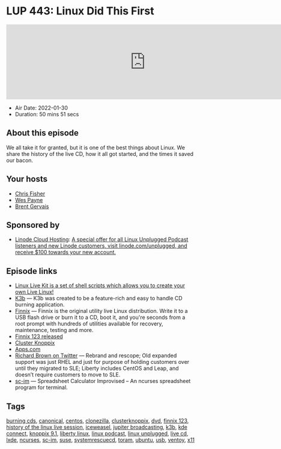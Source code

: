 # LUP 443: Linux Did This First

<iframe src="https://player.fireside.fm/v2/RUkczH-V+sEJ4G127?theme=dark" width="740" height="200" frameborder="0" scrolling="no"></iframe>

* Air Date: 2022-01-30
* Duration: 50 mins 51 secs

## About this episode

We all take it for granted, but it is one of the best things about Linux. We share the history of the live CD, how it all got started, and the times it saved our bacon.

## Your hosts
* [Chris Fisher](https://linuxunplugged.com/hosts/chrislas)
* [Wes Payne](https://linuxunplugged.com/hosts/wes)
* [Brent Gervais](https://linuxunplugged.com/hosts/brent)

## Sponsored by

  * [Linode Cloud Hosting](https://linode.com/unplugged): [A special offer for all Linux Unplugged Podcast listeners and new Linode customers, visit linode.com/unplugged, and receive $100 towards your new account. ](https://linode.com/unplugged)



## Episode links

  * [Linux Live Kit is a set of shell scripts which allows you to create your own Live Linux!](https://www.linux-live.org/ "Linux Live Kit is a set of shell scripts which allows you to create your own Live Linux!")
  * [K3b](https://apps.kde.org/k3b/ "K3b") — K3b was created to be a feature-rich and easy to handle CD burning application.
  * [Finnix](https://www.finnix.org/ "Finnix") — Finnix is the original utility live Linux distribution. Write it to a USB flash drive or burn it to a CD, boot it, and you're seconds from a root prompt with hundreds of utilities available for recovery, maintenance, testing and more.
  * [Finnix 123 released](https://blog.finnix.org/2021/09/06/finnix-123-released/ "Finnix 123 released")
  * [Cluster Knoppix](https://slashdot.org/story/03/05/29/1336229/clusterknoppix "Cluster Knoppix")
  * [Apps.com](http://apps.com/ "Apps.com")
  * [Richard Brown on Twitter](https://twitter.com/sysrich/status/1486231451163144195 "Richard Brown on Twitter") — Rebrand and rescope; Old expanded support was just RHEL and just for purpose of holding customers over until they migrated to SLE; Liberty includes CentOS and Leap, and doesn’t require customers to move to SLE.
  * [sc-im](https://github.com/andmarti1424/sc-im "sc-im") — Spreadsheet Calculator Improvised – An ncurses spreadsheet program for terminal.



## Tags

[burning cds](https://linuxunplugged.com/tags/burning%20cds), [canonical](https://linuxunplugged.com/tags/canonical), [centos](https://linuxunplugged.com/tags/centos), [clonezilla](https://linuxunplugged.com/tags/clonezilla), [clusterknoppix](https://linuxunplugged.com/tags/clusterknoppix), [dvd](https://linuxunplugged.com/tags/dvd), [finnix 123](https://linuxunplugged.com/tags/finnix%20123), [history of the linux live session](https://linuxunplugged.com/tags/history%20of%20the%20linux%20live%20session), [iceweasel](https://linuxunplugged.com/tags/iceweasel), [jupiter broadcasting](https://linuxunplugged.com/tags/jupiter%20broadcasting), [k3b](https://linuxunplugged.com/tags/k3b), [kde connect](https://linuxunplugged.com/tags/kde%20connect), [knoppix 9.1](https://linuxunplugged.com/tags/knoppix%209.1), [liberty linux](https://linuxunplugged.com/tags/liberty%20linux), [linux podcast](https://linuxunplugged.com/tags/linux%20podcast), [linux unplugged](https://linuxunplugged.com/tags/linux%20unplugged), [live cd](https://linuxunplugged.com/tags/live%20cd), [lxde](https://linuxunplugged.com/tags/lxde), [ncurses](https://linuxunplugged.com/tags/ncurses), [sc-im](https://linuxunplugged.com/tags/sc-im), [suse](https://linuxunplugged.com/tags/suse), [systemrescuecd](https://linuxunplugged.com/tags/systemrescuecd), [toram](https://linuxunplugged.com/tags/toram), [ubuntu](https://linuxunplugged.com/tags/ubuntu), [usb](https://linuxunplugged.com/tags/usb), [ventoy](https://linuxunplugged.com/tags/ventoy), [x11](https://linuxunplugged.com/tags/x11)